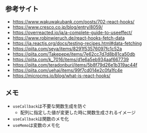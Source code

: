 ## 参考サイト

- https://www.wakuwakubank.com/posts/702-react-hooks/
- https://www.cresco.co.jp/blog/entry/8059/
- https://overreacted.io/ja/a-complete-guide-to-useeffect/
- https://www.robinwieruch.de/react-hooks-fetch-data
- https://ja.reactjs.org/docs/testing-recipes.html#data-fetching
- https://qiita.com/seya/items/8291f53576097fc1c52a
- https://qiita.com/Takepepe/items/7e62cc7d7d8b81ca50db
- https://qiita.com/k_7016/items/d1e6a5eb934aaf667739
- https://qiita.com/teradonburi/items/5b8f79d26e1b319ac44f
- https://qiita.com/uehaj/items/99f7cd014e2c0fa1fc4e
- https://microcms.io/blog/what-is-react-hooks/

## メモ

- `useCallback`は不要な関数生成を防ぐ
  - 配列に指定した値が変更した時に関数生成されるイメージ
- `useCallback`は関数のメモ化
- `useMemo`は変数のメモ化